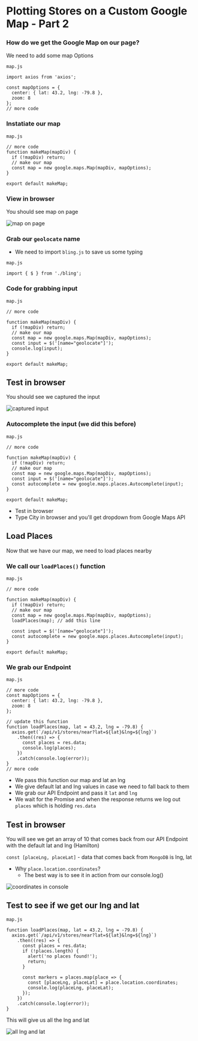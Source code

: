 # Plotting Stores on a Custom Google Map - Part 2
### How do we get the Google Map on our page?
We need to add some map Options

`map.js`

```
import axios from 'axios';

const mapOptions = {
  center: { lat: 43.2, lng: -79.8 },
  zoom: 8
};
// more code
```

### Instatiate our map
`map.js`

```
// more code
function makeMap(mapDiv) {
  if (!mapDiv) return;
  // make our map
  const map = new google.maps.Map(mapDiv, mapOptions);
}

export default makeMap;
```

### View in browser
You should see map on page

![map on page](https://i.imgur.com/dK3h228.png)

### Grab our `geolocate` name
* We need to import `bling.js` to save us some typing

`map.js`

`import { $ } from './bling';`

### Code for grabbing input
`map.js`

```
// more code

function makeMap(mapDiv) {
  if (!mapDiv) return;
  // make our map
  const map = new google.maps.Map(mapDiv, mapOptions);
  const input = $('[name="geolocate"]');
  console.log(input);
}

export default makeMap;
```

## Test in browser
You should see we captured the input

![captured input](https://i.imgur.com/IOnjbff.png)

### Autocomplete the input (we did this before)
`map.js`

```
// more code

function makeMap(mapDiv) {
  if (!mapDiv) return;
  // make our map
  const map = new google.maps.Map(mapDiv, mapOptions);
  const input = $('[name="geolocate"]');
  const autocomplete = new google.maps.places.Autocomplete(input);
}

export default makeMap;
```

* Test in browser
* Type City in browser and you'll get dropdown from Google Maps API

## Load Places
Now that we have our map, we need to load places nearby

### We call our `loadPlaces()` function
`map.js`

```
// more code

function makeMap(mapDiv) {
  if (!mapDiv) return;
  // make our map
  const map = new google.maps.Map(mapDiv, mapOptions);
  loadPlaces(map); // add this line

  const input = $('[name="geolocate"]');
  const autocomplete = new google.maps.places.Autocomplete(input);
}

export default makeMap;
```

### We grab our Endpoint
`map.js`

```
// more code
const mapOptions = {
  center: { lat: 43.2, lng: -79.8 },
  zoom: 8
};

// update this function
function loadPlaces(map, lat = 43.2, lng = -79.8) {
  axios.get(`/api/v1/stores/near?lat=${lat}&lng=${lng}`)
    .then((res) => {
      const places = res.data;
      console.log(places);
    })
    .catch(console.log(error));
}
// more code
```

* We pass this function our map and lat an lng
* We give default lat and lng values in case we need to fall back to them
* We grab our API Endpoint and pass it `lat` and `lng`
* We wait for the Promise and when the response returns we log out `places` which is holding `res.data`

## Test in browser
You will see we get an array of 10 that comes back from our API Endpoint with the default lat and lng (Hamilton)

`const [placeLng, placeLat]` - data that comes back from `MongoDB` is lng, lat

* Why `place.location.coordinates`?
  - The best way is to see it in action from our console.log()

![coordinates in console](https://i.imgur.com/lFCJ3hl.png)

## Test to see if we get our lng and lat
`map.js`

```
function loadPlaces(map, lat = 43.2, lng = -79.8) {
  axios.get(`/api/v1/stores/near?lat=${lat}&lng=${lng}`)
    .then((res) => {
      const places = res.data;
      if (!places.length) {
        alert('no places found!');
        return;
      }

      const markers = places.map(place => {
        const [placeLng, placeLat] = place.location.coordinates;
        console.log(placeLng, placeLat);
      });
    })
    .catch(console.log(error));
}
```

This will give us all the lng and lat

![all lng and lat](https://i.imgur.com/L64KU7f.png)

